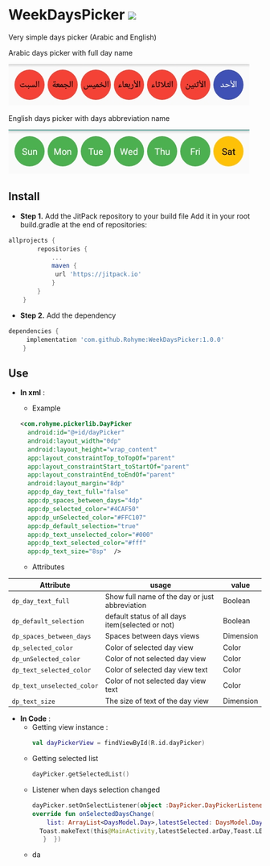 # WeekDaysPicker [![](https://jitpack.io/v/Rohyme/WeekDaysPicker.svg)](https://jitpack.io/#Rohyme/WeekDaysPicker)
Very simple days picker (Arabic and English)

Arabic days picker with full day name 

![Arabic dayPicker](https://github.com/Rohyme/WeekDaysPicker/blob/master/Ar%20screenshot.jpg)

English days picker with  days abbreviation name


![English dayPicker](https://github.com/Rohyme/WeekDaysPicker/blob/master/Eng%20screenshot.jpg)

## Install

 - **Step 1.** Add the JitPack repository to your build file Add it in your root build.gradle at the end of repositories:
```groovy
allprojects {
		repositories {
			...
			maven {
			 url 'https://jitpack.io' 
			}
		}
	}
```
- **Step 2.** Add the dependency
```groovy
dependencies {
	 implementation 'com.github.Rohyme:WeekDaysPicker:1.0.0'
	}

```

## Use

 - **In xml** :
	- Example
	```xml
	<com.rohyme.pickerlib.DayPicker  
	  android:id="@+id/dayPicker"  
	  android:layout_width="0dp"  
	  android:layout_height="wrap_content"  
	  app:layout_constraintTop_toTopOf="parent"  
	  app:layout_constraintStart_toStartOf="parent"  
	  app:layout_constraintEnd_toEndOf="parent"  
	  android:layout_margin="8dp"  
	  app:dp_day_text_full="false"  
	  app:dp_spaces_between_days="4dp"  
	  app:dp_selected_color="#4CAF50"  
	  app:dp_unSelected_color="#FFC107"  
	  app:dp_default_selection="true"  
	  app:dp_text_unselected_color="#000"  
	  app:dp_text_selected_color="#fff"  
	  app:dp_text_size="8sp"  /> 
	  ```
	  
	 - Attributes

	
|Attribute|usage|value
|--|--|--|
|```dp_day_text_full```  |Show full name of the day or just abbreviation  | Boolean |
|```dp_default_selection```|default status of all days item(selected or not)|Boolean|
|```dp_spaces_between_days```|Spaces between days views|Dimension|
|```dp_selected_color```|Color of selected day view|Color|
|```dp_unSelected_color```|Color of not selected day view|Color|
|```dp_text_selected_color```|Color of selected day view text|Color|
|```dp_text_unselected_color```|Color of not selected day view text|Color|
|```dp_text_size```|The size of text of the day view|Dimension|
 

 - **In Code** :
	- Getting view instance : 
		```kotlin
		val dayPickerView = findViewById(R.id.dayPicker)
		``` 
	- Getting selected list 
		```kotlin
		dayPicker.getSelectedList()
		```
	- Listener when days selection changed
		```kotlin
		dayPicker.setOnSelectListener(object :DayPicker.DayPickerListener{
		override fun onSelectedDaysChange(  
	        list: ArrayList<DaysModel.Day>,latestSelected: DaysModel.Day) {
          Toast.makeText(this@MainActivity,latestSelected.arDay,Toast.LENGTH_SHORT).show()
           }  })
		```
	 - da

<!--stackedit_data:
eyJoaXN0b3J5IjpbLTE0NjEzOTM5MTksMTcwNjI5MDc1MSwtMT
I0MDk2ODgwNiwxMDgwMTMzMzVdfQ==
-->